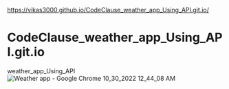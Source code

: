 https://vikas3000.github.io/CodeClause_weather_app_Using_API.git.io/
# CodeClause_weather_app_Using_API.git.io
weather_app_Using_API
![Weather app - Google Chrome 10_30_2022 12_44_08 AM](https://user-images.githubusercontent.com/104887360/198849556-a00827a1-fa05-4bfb-a924-c309dd73eb84.png)

